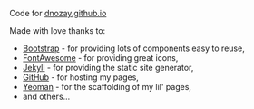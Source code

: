 Code for [dnozay.github.io]

Made with love thanks to:

* [Bootstrap] - for providing lots of components easy to reuse,
* [FontAwesome] - for providing great icons,
* [Jekyll] - for providing the static site generator,
* [GitHub] - for hosting my pages,
* [Yeoman] - for the scaffolding of my lil' pages,
* and others...

[dnozay.github.io]: http://dnozay.github.io
[FontAwesome]: http://fontawesome.io/
[Glyphicons]: http://glyphicons.com/
[Bootstrap]: http://getbootstrap.com/
[Jekyll]: http://jekyllrb.com/
[Yeoman]: http://yeoman.io/
[GitHub]: https://github.com
